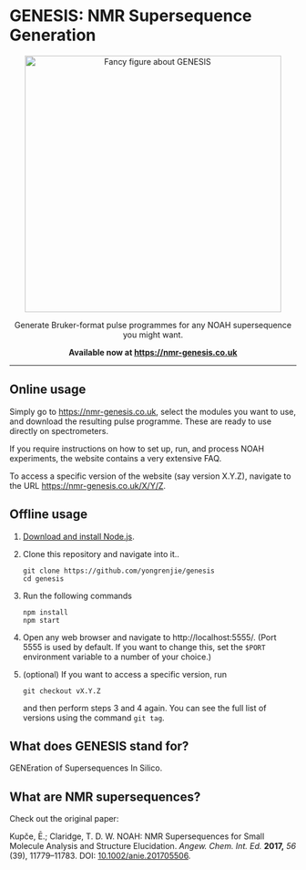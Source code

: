 # GENESIS: NMR Supersequence Generation

<p align="center"><img src="https://user-images.githubusercontent.com/22414895/142282732-3dd50a45-e610-46e2-bdc1-ee0c3a5baf36.png" width="450" alt="Fancy figure about GENESIS"></p>

<p align="center">Generate Bruker-format pulse programmes for any NOAH supersequence you might want.</p>

<p align="center"><b>Available now at <a href="https://nmr-genesis.co.uk">https://nmr-genesis.co.uk</a></b></p>

---------

## Online usage

Simply go to https://nmr-genesis.co.uk, select the modules you want to use, and download the resulting pulse programme.
These are ready to use directly on spectrometers.

If you require instructions on how to set up, run, and process NOAH experiments, the website contains a very extensive FAQ.

To access a specific version of the website (say version X.Y.Z), navigate to the URL https://nmr-genesis.co.uk/X/Y/Z.

## Offline usage

1. [Download and install Node.js](https://nodejs.org/en/).
2. Clone this repository and navigate into it..

       git clone https://github.com/yongrenjie/genesis
       cd genesis

3. Run the following commands

       npm install
       npm start

4. Open any web browser and navigate to http://localhost:5555/. (Port 5555 is used by default. If you want to change this, set the `$PORT` environment variable to a number of your choice.)

5. (optional) If you want to access a specific version, run

       git checkout vX.Y.Z

   and then perform steps 3 and 4 again. You can see the full list of versions using the command `git tag`.

## What does GENESIS stand for?

GENEration of Supersequences In Silico.

## What are NMR supersequences?

Check out the original paper:

Kupče, Ē.; Claridge, T. D. W. NOAH: NMR Supersequences for Small Molecule Analysis and Structure Elucidation. *Angew. Chem. Int. Ed.* **2017,** *56* (39), 11779–11783. DOI: [10.1002/anie.201705506](https://doi.org/10.1002/anie.201705506).
